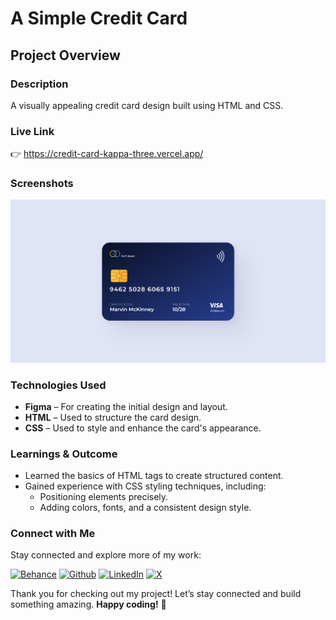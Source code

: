 # A Simple Credit Card

## Project Overview

### Description

A visually appealing credit card design built using HTML and CSS.

### Live Link
👉 https://credit-card-kappa-three.vercel.app/

### Screenshots

![Credit Card Design](./assets/credit-card.png)

### Technologies Used

- **Figma** – For creating the initial design and layout.
- **HTML** – Used to structure the card design.
- **CSS** – Used to style and enhance the card's appearance.

### Learnings & Outcome

- Learned the basics of HTML tags to create structured content.
- Gained experience with CSS styling techniques, including:
  - Positioning elements precisely.
  - Adding colors, fonts, and a consistent design style.

### Connect with Me

Stay connected and explore more of my work:

[![Behance](https://img.shields.io/badge/Behance-0054F7?style=for-the-badge&logo=behance&logoColor=white)](https://www.behance.net/sourabhjaishwal)
[![Github](https://img.shields.io/badge/GitHub-100000?style=for-the-badge&logo=github&logoColor=white)](https://github.com/sourabhjaishwal)
[![LinkedIn](https://img.shields.io/badge/LinkedIn-0077B5?style=for-the-badge&logo=linkedin&logoColor=white)](https://www.linkedin.com/in/sourabhjaishwal/)
[![X](https://img.shields.io/badge/X-000000?style=for-the-badge&logo=x&logoColor=white)](https://x.com/sourabhsandbox)

Thank you for checking out my project! Let’s stay connected and build something amazing. **Happy coding!** 🚀
